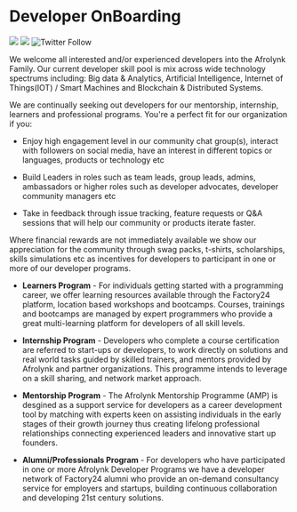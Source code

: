 # Developer OnBoarding

[![](https://img.shields.io/badge/made%20by-Afrolynk-maroon.svg?style=flat-square)](https://afrolynk.com/)
[![](https://img.shields.io/badge/project-Factory24-maroon.svg?style=flat-square)](http://factory24.org/)
![Twitter Follow](https://img.shields.io/twitter/follow/afrolynk?label=Follow&style=social)

We welcome all interested and/or experienced developers into the Afrolynk Family. Our current developer skill pool is mix across wide technology spectrums including: Big data & Analytics, Artificial Intelligence, Internet of Things(IOT) / Smart Machines and Blockchain & Distributed Systems. 

We are continually seeking out developers for our mentorship, internship, learners and professional programs. You're a perfect fit for our organization if you:

 - Enjoy high engagement level in our community chat group(s), interact with followers on social media, have an interest in different topics or languages, products or technology etc

 - Build Leaders in roles such as team leads, group leads, admins, ambassadors or higher roles such as developer advocates, developer community managers etc

 - Take in feedback through issue tracking, feature requests or Q&A sessions that will help our community or products iterate faster.

Where financial rewards are not immediately available we show our appreciation for the community through swag packs, t-shirts, scholarships, skills simulations etc as incentives for developers to participant in one or more of our developer programs. 

* **Learners Program** - For individuals getting started with a programming career, we offer learning resources available through the Factory24 platform, location based workshops and bootcamps. Courses, trainings and bootcamps are managed by expert programmers who provide a great multi-learning platform for developers of all skill levels.

* **Internship Program** - Developers who complete a course certification are referred to start-ups or developers, to work directly on solutions and real world tasks guided by skilled trainers, and mentors provided by Afrolynk and partner organizations. This programme intends to leverage on a skill sharing, and network market approach.

* **Mentorship Program** - The Afrolynk Mentorship Programme (AMP) is desgined as a support service for developers as a career development tool by matching with experts keen on assisting individuals in the early stages of their growth journey thus creating lifelong professional relationships connecting experienced leaders and innovative start up founders. 

* **Alumni/Professionals Program** - For developers who have participated in one or more Afrolynk Developer Programs we have a developer network of Factory24 alumni who provide an on-demand consultancy service for employers and startups, building continuous collaboration and developing 21st century solutions. 